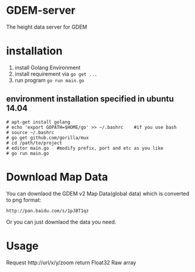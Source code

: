 # GDEM-server
The height data server for GDEM

# installation

1. install Golang Environment
2. install requirement via `go get ...`
3. run program `go run main.go`

## environment installation specified in ubuntu 14.04

    # apt-get install golang
    # echo 'export GOPATH=$HOME/go' >> ~/.bashrc    #if you use bash
    # source ~/.bashrc
    # go get github.com/gorilla/mux
    # cd /path/to/project
    # editor main.go   #modify prefix, port and etc as you like
    # go run main.go

# Download Map Data

You can downlaod the GDEM v2 Map Data(global data) which is converted to png format:

    http://pan.baidu.com/s/1pJBT1qz

Or you can just downlaod the data you need.

# Usage
Request http://url/x/y/zoom
return Float32 Raw array
